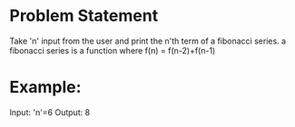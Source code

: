# Problem Statement

Take 'n' input from the user and print the n'th term of a fibonacci series.
a fibonacci series is a function where f(n) = f(n-2)+f(n-1)

# Example:

Input: 'n'=6
Output: 8

